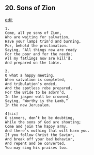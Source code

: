
## 20.  Sons of Zion
[edit](https://docs.google.com/document/d/1HE820ACK%2DLXthIHjDx7w2F%2Dv%2D0Pm2IfD/edit?mode=html)



    1. 
    Come, all ye sons of Zion, 
    Who are waiting for salvation, 
    Have your lamps trim’d and burning, 
    For, behold the proclamation. 
    Saying, “All things now are ready 
    For the poor and for the needy; 
    All my fatlings now are kill’d, 
    And prepared on the table.

    2. 
    O what a happy meeting, 
    When salvation is completed, 
    And tribulation’s ended, 
    And the spotless robe prepared, 
    For the Bride to be adorn’d, 
    In the jasper wall be crowned, 
    Saying, “Worthy is the Lamb,“ 
    In the new Jerusalem.

    4[sic] 
    O sinners, don’t be be doubting, 
    While the sons of God are shouting; 
    Come and join the happy army, 
    And there’s nothing that will harm you. 
    If you follow Christ the Savior, 
    And break off your bad behavior, 
    And repent and be converted, 
    You may sing his praises too.
